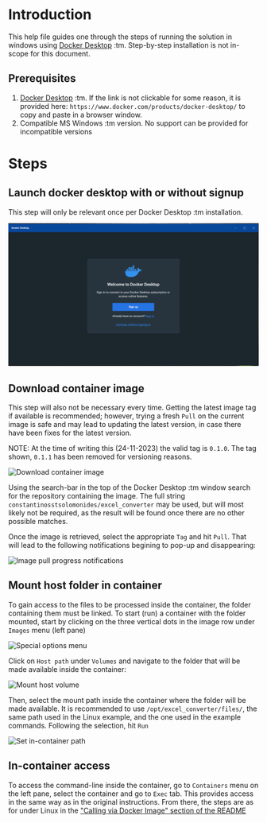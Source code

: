 # Introduction

This help file guides one through the steps of running the solution in windows using [Docker Desktop](https://www.docker.com/products/docker-desktop/) :tm. Step-by-step installation is not in-scope for this document.

## Prerequisites

1. [Docker Desktop](https://www.docker.com/products/docker-desktop/) :tm. If the link is not clickable for some reason, it is provided here: `https://www.docker.com/products/docker-desktop/` to copy and paste in a browser window.
1. Compatible MS Windows :tm version. No support can be provided for incompatible versions

# Steps

## Launch docker desktop with or without signup

This step will only be relevant once per Docker Desktop :tm installation.

!["Start Docker Desktop" dialogue](./media/01_start_docker_desktop.png)

## Download container image

This step will also not be necessary every time. Getting the latest image tag if available is recommended; however, trying a fresh `Pull` on the current image is safe and may lead to updating the latest version, in case there have been fixes for the latest version.

NOTE: At the time of writing this (24-11-2023) the valid tag is `0.1.0`. The tag shown, `0.1.1` has been removed for versioning reasons.

![Download container image](./media/02_get_image.png)

Using the search-bar in the top of the Docker Desktop :tm window search for the repository containing the image. The full string `constantinosstsolomonides/excel_converter` may be used, but will most likely not be required, as the result will be found once there are no other possible matches.

Once the image is retrieved, select the appropriate `Tag` and hit `Pull`. That will lead to the following notifications begining to pop-up and disappearing:

![Image pull progress notifications](./media/03_image_pull_ongoing.png)

## Mount host folder in container

To gain access to the files to be processed inside the container, the folder containing them must be linked. To start (run) a container with the folder mounted, start by clicking on the three vertical dots in the image row under `Images` menu (left pane)

![Special options menu](./media/04_add_special_options.png)

Click on `Host path` under `Volumes` and navigate to the folder that will be made available inside the container:


![Mount host volume](./media/05_mount_host_path.png)

Then, select the mount path inside the container where the folder will be made available. It is recommended to use `/opt/excel_converter/files/`, the same path used in the Linux example, and the one used in the example commands. Following the selection, hit `Run`

![Set in-container path](./media/06_select_in-container_location.png)

## In-container access

To access the command-line inside the container, go to `Containers` menu on the left pane, select the container and go to `Exec` tab. This provides access in the same way as in the original instructions. From there, the steps are as for under Linux in the ["Calling via Docker Image" section of the README](./README.md#calling-via-docker-image)
